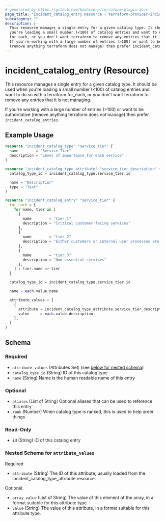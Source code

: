 ```yaml
---
# generated by https://github.com/hashicorp/terraform-plugin-docs
page_title: "incident_catalog_entry Resource - terraform-provider-incident"
subcategory: ""
description: |-
  This resource manages a single entry for a given catalog type. It should be used when
  you're loading a small number (<100) of catalog entries and want to do so with a terraform
  for_each, or you don't want terraform to remove any entries that it is not managing.
  If you're working with a large number of entries (>100) or want to be authoritative
  (remove anything terraform does not manage) then prefer incident_catalog_entries.
---
```


# incident_catalog_entry (Resource)

This resource manages a single entry for a given catalog type. It should be used when
you're loading a small number (<100) of catalog entries and want to do so with a terraform
for_each, or you don't want terraform to remove any entries that it is not managing.

If you're working with a large number of entries (>100) or want to be authoritative
(remove anything terraform does not manage) then prefer `incident_catalog_entries`.

## Example Usage

```terraform
resource "incident_catalog_type" "service_tier" {
  name        = "Service Tier"
  description = "Level of importance for each service"
}

resource "incident_catalog_type_attribute" "service_tier_description" {
  catalog_type_id = incident_catalog_type.service_tier.id

  name = "Description"
  type = "Text"
}

resource "incident_catalog_entry" "service_tier" {
  for_each = {
    for name, tier in [
      {
        name        = "tier_1"
        description = "Critical customer-facing services"
      },
      {
        name        = "tier_2"
        description = "Either customers or internal user processes are impacted if this service fails"
      },
      {
        name        = "tier_3"
        description = "Non-essential services"
      },
    ] : tier.name => tier
  }

  catalog_type_id = incident_catalog_type.service_tier.id

  name = each.value.name

  attribute_values = [
    {
      attribute = incident_catalog_type_attribute.service_tier_description.id,
      value     = each.value.description,
    },
  ]
}
```

<!-- schema generated by tfplugindocs -->
## Schema

### Required

- `attribute_values` (Attributes Set) (see [below for nested schema](#nestedatt--attribute_values))
- `catalog_type_id` (String) ID of this catalog type
- `name` (String) Name is the human readable name of this entry

### Optional

- `aliases` (List of String) Optional aliases that can be used to reference this entry
- `rank` (Number) When catalog type is ranked, this is used to help order things

### Read-Only

- `id` (String) ID of this catalog entry

<a id="nestedatt--attribute_values"></a>
### Nested Schema for `attribute_values`

Required:

- `attribute` (String) The ID of this attribute, usually loaded from the incident_catalog_type_attribute resource.

Optional:

- `array_value` (List of String) The value of this element of the array, in a format suitable for this attribute type.
- `value` (String) The value of this attribute, in a format suitable for this attribute type.



